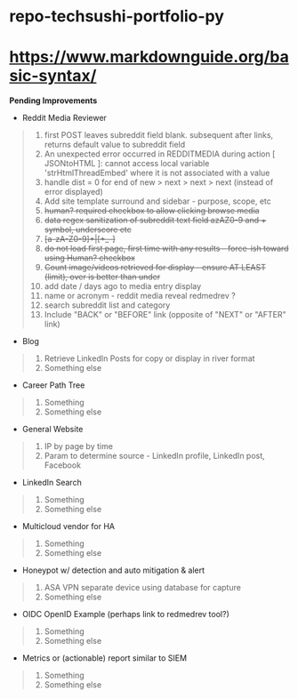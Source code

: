 # repo-techsushi-portfolio-py
#
# https://www.markdownguide.org/basic-syntax/

**Pending Improvements**
* Reddit Media Reviewer

>
> 1. first POST leaves subreddit field blank. subsequent after links, returns default value to subreddit field
> 2. An unexpected error occurred in REDDITMEDIA during action [ JSONtoHTML ]: cannot access local variable 'strHtmlThreadEmbed' where it is not associated with a value
> 8. handle dist = 0 for end of new > next > next > next (instead of error displayed)
> 14. Add site template surround and sidebar - purpose, scope, etc
> 3. ~~human? required checkbox to allow clicking browse media~~
> 4. ~~data regex sanitization of subreddit text field azAZ0-9 and + symbol, underscore etc~~
> 5. ~~[a-zA-Z0-9]+|[\+\_\-]~~
> 6. ~~do not load first page, first time with any results - force-ish toward using Human? checkbox~~
> 7. ~~Count image/videos retrieved for display - ensure AT LEAST (limit), over is better than under~~
> 9. add date / days ago to media entry display
> 10. name or acronym - reddit media reveal redmedrev ?
> 11. search subreddit list and category 
> 13. Include "BACK" or "BEFORE" link (opposite of "NEXT" or "AFTER" link)
>

* Blog

>
> 1. Retrieve LinkedIn Posts for copy or display in river format
> 2. Something else
>

* Career Path Tree

>
> 1. Something
> 2. Something else
>

* General Website

>
> 1. IP by page by time
> 2. Param to determine source - LinkedIn profile, LinkedIn post, Facebook
>

* LinkedIn Search

>
> 1. Something
> 2. Something else
>

* Multicloud vendor for HA

>
> 1. Something
> 2. Something else
>

* Honeypot w/ detection and auto mitigation & alert

>
> 1. ASA VPN separate device using database for capture
> 2. Something else
>

* OIDC OpenID Example (perhaps link to redmedrev tool?)

>
> 1. Something
> 2. Something else
>

* Metrics or (actionable) report similar to SIEM

>
> 1. Something
> 2. Something else
>

